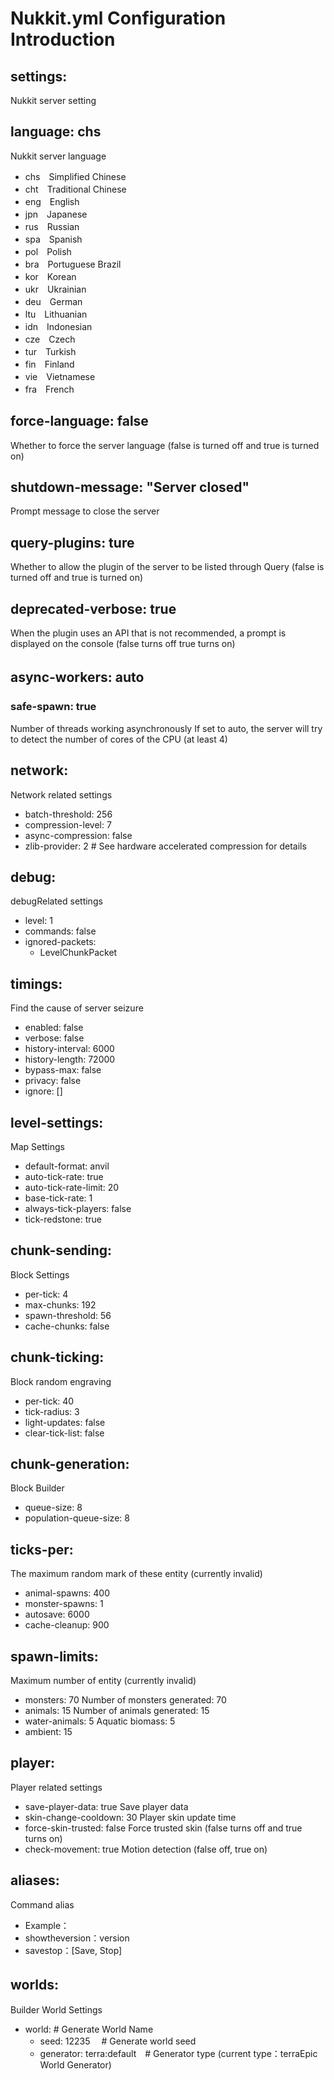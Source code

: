 # Nukkit.yml Configuration Introduction
## settings:
Nukkit server setting
## language: chs
Nukkit server language
- chs　Simplified Chinese
- cht　Traditional Chinese
- eng　English
- jpn　Japanese
- rus　Russian
- spa　Spanish　
- pol　Polish
- bra　Portuguese Brazil
- kor　Korean
- ukr　Ukrainian
- deu　German
- ltu　Lithuanian
- idn　Indonesian
- cze　Czech
- tur　Turkish
- fin　Finland
- vie　Vietnamese
- fra　French
 ## force-language: false
 Whether to force the server language (false is turned off and true is turned on)
 ## shutdown-message: "Server closed"
 Prompt message to close the server
 ## query-plugins: ture
 Whether to allow the plugin of the server to be listed through Query (false is turned off and true is turned on)
 ## deprecated-verbose: true
 When the plugin uses an API that is not recommended, a prompt is displayed on the console (false turns off true turns on)
 ## async-workers: auto　
 ### safe-spawn: true
 Number of threads working asynchronously
 If set to auto, the server will try to detect the number of cores of the CPU (at least 4)

## network:
Network related settings
 - batch-threshold: 256
 - compression-level: 7
 - async-compression: false
 - zlib-provider: 2 # See hardware accelerated compression for details

## debug:
debugRelated settings
 - level: 1
 - commands: false
 - ignored-packets:
   - LevelChunkPacket

## timings:
Find the cause of server seizure
- enabled: false
- verbose: false
- history-interval: 6000
- history-length: 72000
- bypass-max: false
- privacy: false
- ignore: []

## level-settings:
Map Settings
- default-format: anvil
- auto-tick-rate: true
- auto-tick-rate-limit: 20
- base-tick-rate: 1
- always-tick-players: false
- tick-redstone: true

## chunk-sending:
Block Settings
- per-tick: 4
- max-chunks: 192
- spawn-threshold: 56
- cache-chunks: false

## chunk-ticking:
Block random engraving
- per-tick: 40
- tick-radius: 3
- light-updates: false
- clear-tick-list: false

## chunk-generation:
Block Builder
- queue-size: 8
- population-queue-size: 8

## ticks-per:
The maximum random mark of these entity (currently invalid)
 - animal-spawns: 400
 - monster-spawns: 1
 - autosave: 6000
 - cache-cleanup: 900

## spawn-limits:
Maximum number of entity (currently invalid)
 - monsters: 70
 Number of monsters generated: 70
 - animals: 15
 Number of animals generated: 15
 - water-animals: 5
 Aquatic biomass: 5
 - ambient: 15
 

## player:
Player related settings
 - save-player-data: true
 Save player data
 - skin-change-cooldown: 30
 Player skin update time
 - force-skin-trusted: false
 Force trusted skin (false turns off and true turns on)
 - check-movement: true
 Motion detection (false off, true on)

## aliases:
Command alias
- Example：
- showtheversion：version
- savestop：[Save, Stop]

## worlds:　
Builder World Settings
  - world: # Generate World Name
     - seed: 12235 　# Generate world seed
     - generator: terra:default　# Generator type (current type：terraEpic World Generator)
    
